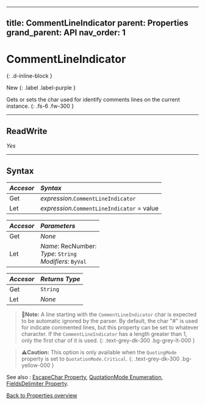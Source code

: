  ---
title: CommentLineIndicator
parent: Properties
grand_parent: API
nav_order: 1
---

# CommentLineIndicator
{: .d-inline-block }

New
{: .label .label-purple }

Gets or sets the char used for identify comments lines on the current instance.
{: .fs-6 .fw-300 }

---

## ReadWrite

_Yes_

---

## Syntax

|**_Accesor_**|**_Syntax_**|
|:----------|:----------|
|Get|*expression*.`CommentLineIndicator`|
|Let|*expression*.`CommentLineIndicator` = value|

|**_Accesor_**|**_Parameters_**|
|:----------|:----------|
|Get|_None_|
|Let|*Name*: RecNumber:<br>*Type*: `String`<br>*Modifiers*: `ByVal`|

|**_Accesor_**|**_Returns Type_**|
|:----------|:----------|
|Get|`String`|
|Let|_None_|

>📝**Note:**
>A line starting with the `CommentLineIndicator` char is expected to be automatic ignored by the parser. By default, the char "#" is used for indicate commented lines, but this property can be set to whatever character. If the `CommentLineIndicator` has a length greater than 1, only the first char of it is used.
{: .text-grey-dk-300 .bg-grey-lt-000 }

>⚠️**Caution:**
>This option is only available when the `QuotingMode` property is set to `QuotationMode.Critical`.
{: .text-grey-dk-300 .bg-yellow-000 }

See also
: [EscapeChar Property](https://ws-garcia.github.io/VBA-CSV-interface/api/properties/escapechar.html), [QuotationMode Enumeration](https://ws-garcia.github.io/VBA-CSV-interface/api/enumerations/quotationmode.html), [FieldsDelimiter Property](https://ws-garcia.github.io/VBA-CSV-interface/api/properties/fieldsdelimiter.html).

[Back to Properties overview](https://ws-garcia.github.io/VBA-CSV-interface/api/properties/)